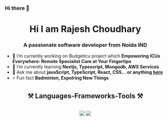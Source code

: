 ### Hi there 👋

<h1 align="center">
 Hi I am Rajesh Choudhary
</h1>

<h3 align="center">A passionate software developer from Noida IND</h3>


- 🔭 I’m currently working on Budgeticu project which **Empowering ICUs Everywhere: Remote Specialist Care at Your Fingertips**
- 🌱 I’m currently learning **Nextjs, Typescript, Mongodb, AWS Services**
- 💬 Ask me about **javaScript, TypeScript, React, CSS... or anything [here](https://github.com/rajesh-code-dev)**
- ⚡ Fun fact **Badminton, Expolring New Things**

<h2 align="center">⚒️ Languages-Frameworks-Tools ⚒️</h2>
<br/>
<div align="center">
    <img src="https://skillicons.dev/icons?i=react,bootstrap,html,css,vscode,github,tailwind,git" />
    <img src="https://skillicons.dev/icons?i=nodejs,javascript,typescript,express,firebase,mongodb,nextjs,mysql,mongodb" /><br>
</div>
